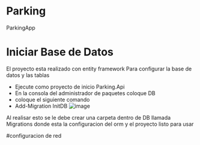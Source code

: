 # Parking

ParkingApp

# Iniciar Base de Datos

El proyecto esta realizado con entity framework
Para configurar la base de datos y las tablas

- Ejecute como proyecto de inicio Parking.Api
- En la consola del administrador de paquetes coloque DB
- coloque el siguiente comando
- Add-Migration InitDB
![image](https://user-images.githubusercontent.com/82296540/228605787-decded0d-e8a2-4ef9-8ddd-6ff4d8c8f02d.png)

Al realisar esto se le debe crear una carpeta dentro de DB llamada Migrations donde esta la configuracion del orm
y el proyecto listo para usar

#configuracion de red


